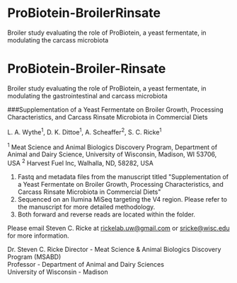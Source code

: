 # ProBiotein-BroilerRinsate
 Broiler study evaluating the role of ProBiotein, a yeast fermentate, in modulating the carcass microbiota

# ProBiotein-Broiler-Rinsate
Broiler study evaluating the role of ProBiotein, a yeast fermentate, in modulating the gastrointestinal and carcass microbiota

###Supplementation of a Yeast Fermentate on Broiler Growth, Processing Characteristics, and Carcass Rinsate Microbiota in Commercial Diets

L. A. Wythe<sup>1</sup>, D. K. Dittoe<sup>1</sup>, A. Scheaffer<sup>2</sup>, S. C. Ricke<sup>1</sup>

<sup>1</sup> Meat Science and Animal Biologics Discovery Program, Department of Animal and Dairy Science, University of Wisconsin, Madison, WI 53706, USA
<sup>2</sup> Harvest Fuel Inc, Walhalla, ND, 58282, USA

1. Fastq and metadata files from the manuscript titled "Supplementation of a Yeast Fermentate on Broiler Growth, Processing Characteristics, and Carcass Rinsate Microbiota in Commercial Diets" <br/>
2. Sequenced on an Ilumina MiSeq targeting the V4 region. Please refer to the manuscript for more detailed methodology.<br/>
3. Both forward and reverse reads are located within the folder. <br/>

Please email Steven C. Ricke at rickelab.uw@gmail.com or sricke@wisc.edu for more information.

Dr. Steven C. Ricke 
Director - Meat Science & Animal Biologics Discovery Program (MSABD) <br/>
Professor - Department of Animal and Dairy Sciences <br/>
University of Wisconsin - Madison <br/>
